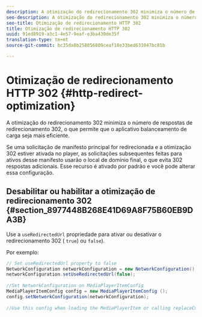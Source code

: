 ```yaml
---
description: A otimização do redirecionamento 302 minimiza o número de respostas de redirecionamento 302, o que permite que o aplicativo balanceamento de carga seja mais eficiente.
seo-description: A otimização do redirecionamento 302 minimiza o número de respostas de redirecionamento 302, o que permite que o aplicativo balanceamento de carga seja mais eficiente.
seo-title: Otimização de redirecionamento HTTP 302
title: Otimização de redirecionamento HTTP 302
uuid: 91ed8919-a3c1-4e57-9eaf-e3ba430de35f
translation-type: tm+mt
source-git-commit: bc35da8b258056809ceaf18e33bed631047bc81b

---
```



# Otimização de redirecionamento HTTP 302 {#http-redirect-optimization}

A otimização do redirecionamento 302 minimiza o número de respostas de redirecionamento 302, o que permite que o aplicativo balanceamento de carga seja mais eficiente.

Se uma solicitação de manifesto principal for redirecionada e a otimização 302 estiver ativada no player, as solicitações subsequentes feitas para ativos desse manifesto usarão o local de domínio final, o que evita 302 respostas adicionais. Esse recurso é ativado por padrão e você pode alterar essa configuração.

## Desabilitar ou habilitar a otimização de redirecionamento 302 {#section_8977448B268E41D69A8F75B60EB9DA3B}

Use a `useRedirectedUrl` propriedade para ativar ou desativar o redirecionamento 302 ( `true`) ou `false`).

<!--<a id="example_888749F70C8A43279D06A29BD68E7E4D"></a>-->

Por exemplo:

```java
// Set useRedirectedUrl property to false 
NetworkConfiguration networkConfiguration = new NetworkConfiguration(); 
networkConfiguration.setUseRedirectedUrl(false); 
 
//Set NetworkConfiguration on MediaPlayerItemConfig 
MediaPlayerItemConfig config = new MediaPlayerItemConfig (); 
config.setNetworkConfiguration(networkConfiguration); 
 
//Use this config when loading the MediaPlayerItem or calling replaceCurrentResource
```
